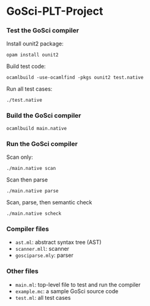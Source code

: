 # GoSci-PLT-Project

### Test the GoSci compiler
Install ounit2 package:
```
opam install ounit2
```

Build test code:
```
ocamlbuild -use-ocamlfind -pkgs ounit2 test.native
```

Run all test cases:
```
./test.native
```

### Build the GoSci compiler

```
ocamlbuild main.native
```

### Run the GoSci compiler

Scan only:
```
./main.native scan
```

Scan then parse
```
./main.native parse
```

Scan, parse, then semantic check
```
./main.native scheck
```

### Compiler files
-  `ast.ml`: abstract syntax tree (AST)
-  `scanner.mll`: scanner
-  `gosciparse.mly`: parser

### Other files

- `main.ml`: top-level file to test and run the compiler
- `example.mc`: a sample GoSci source code
- `test.ml`: all test cases